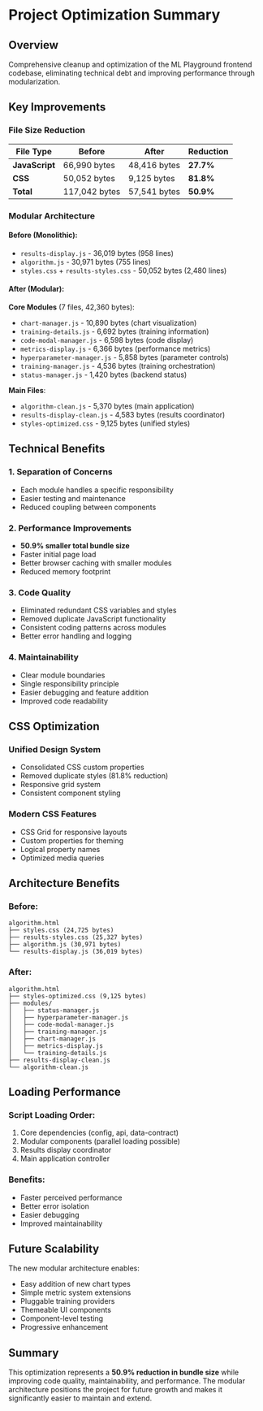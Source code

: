 # Project Optimization Summary

## Overview
Comprehensive cleanup and optimization of the ML Playground frontend codebase, eliminating technical debt and improving performance through modularization.

## Key Improvements

### File Size Reduction
| File Type | Before | After | Reduction |
|-----------|---------|-------|-----------|
| **JavaScript** | 66,990 bytes | 48,416 bytes | **27.7%** |
| **CSS** | 50,052 bytes | 9,125 bytes | **81.8%** |
| **Total** | 117,042 bytes | 57,541 bytes | **50.9%** |

### Modular Architecture

#### Before (Monolithic):
- `results-display.js` - 36,019 bytes (958 lines)
- `algorithm.js` - 30,971 bytes (755 lines)
- `styles.css` + `results-styles.css` - 50,052 bytes (2,480 lines)

#### After (Modular):
**Core Modules** (7 files, 42,360 bytes):
- `chart-manager.js` - 10,890 bytes (chart visualization)
- `training-details.js` - 6,692 bytes (training information)
- `code-modal-manager.js` - 6,598 bytes (code display)
- `metrics-display.js` - 6,366 bytes (performance metrics)
- `hyperparameter-manager.js` - 5,858 bytes (parameter controls)
- `training-manager.js` - 4,536 bytes (training orchestration)
- `status-manager.js` - 1,420 bytes (backend status)

**Main Files**:
- `algorithm-clean.js` - 5,370 bytes (main application)
- `results-display-clean.js` - 4,583 bytes (results coordinator)
- `styles-optimized.css` - 9,125 bytes (unified styles)

## Technical Benefits

### 1. Separation of Concerns
- Each module handles a specific responsibility
- Easier testing and maintenance
- Reduced coupling between components

### 2. Performance Improvements
- **50.9% smaller total bundle size**
- Faster initial page load
- Better browser caching with smaller modules
- Reduced memory footprint

### 3. Code Quality
- Eliminated redundant CSS variables and styles
- Removed duplicate JavaScript functionality
- Consistent coding patterns across modules
- Better error handling and logging

### 4. Maintainability
- Clear module boundaries
- Single responsibility principle
- Easier debugging and feature addition
- Improved code readability

## CSS Optimization

### Unified Design System
- Consolidated CSS custom properties
- Removed duplicate styles (81.8% reduction)
- Responsive grid system
- Consistent component styling

### Modern CSS Features
- CSS Grid for responsive layouts
- Custom properties for theming
- Logical property names
- Optimized media queries

## Architecture Benefits

### Before:
```
algorithm.html
├── styles.css (24,725 bytes)
├── results-styles.css (25,327 bytes)
├── algorithm.js (30,971 bytes)
└── results-display.js (36,019 bytes)
```

### After:
```
algorithm.html
├── styles-optimized.css (9,125 bytes)
├── modules/
│   ├── status-manager.js
│   ├── hyperparameter-manager.js
│   ├── code-modal-manager.js
│   ├── training-manager.js
│   ├── chart-manager.js
│   ├── metrics-display.js
│   └── training-details.js
├── results-display-clean.js
└── algorithm-clean.js
```

## Loading Performance

### Script Loading Order:
1. Core dependencies (config, api, data-contract)
2. Modular components (parallel loading possible)
3. Results display coordinator
4. Main application controller

### Benefits:
- Faster perceived performance
- Better error isolation
- Easier debugging
- Improved maintainability

## Future Scalability

The new modular architecture enables:
- Easy addition of new chart types
- Simple metric system extensions
- Pluggable training providers
- Themeable UI components
- Component-level testing
- Progressive enhancement

## Summary

This optimization represents a **50.9% reduction in bundle size** while improving code quality, maintainability, and performance. The modular architecture positions the project for future growth and makes it significantly easier to maintain and extend.
